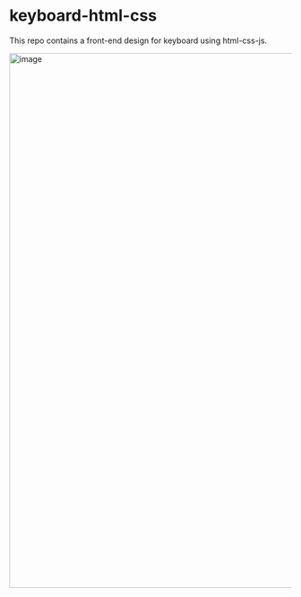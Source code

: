# keyboard-html-css
This repo contains a front-end design for keyboard using html-css-js.

<img width="953" alt="image" src="https://user-images.githubusercontent.com/107298963/187761739-d9971e0f-37d5-4d92-b1c6-cde5a71cd363.png">
